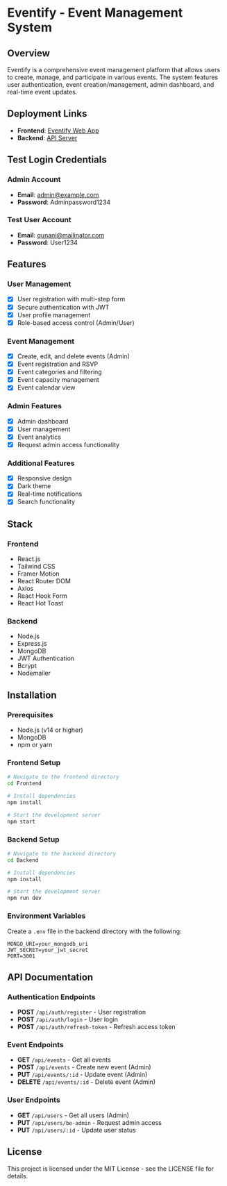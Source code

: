 # Eventify - Event Management System

## Overview
Eventify is a comprehensive event management platform that allows users to create, manage, and participate in various events. The system features user authentication, event creation/management, admin dashboard, and real-time event updates.

## Deployment Links
- **Frontend**: [Eventify Web App](https://eventify-frontend.vercel.app)
- **Backend**: [API Server](https://eventify-0ibh.onrender.com/api)

## Test Login Credentials

### Admin Account
- **Email**: admin@example.com
- **Password**: Adminpassword1234

### Test User Account
- **Email**: qunani@mailinator.com
- **Password**: User1234

## Features

### User Management
- [x] User registration with multi-step form
- [x] Secure authentication with JWT
- [x] User profile management
- [x] Role-based access control (Admin/User)

### Event Management
- [x] Create, edit, and delete events (Admin)
- [x] Event registration and RSVP
- [x] Event categories and filtering
- [x] Event capacity management
- [x] Event calendar view

### Admin Features
- [x] Admin dashboard
- [x] User management
- [x] Event analytics
- [x] Request admin access functionality

### Additional Features
- [x] Responsive design
- [x] Dark theme
- [x] Real-time notifications
- [x] Search functionality

## Stack

### Frontend
- React.js
- Tailwind CSS
- Framer Motion
- React Router DOM
- Axios
- React Hook Form
- React Hot Toast

### Backend
- Node.js
- Express.js
- MongoDB
- JWT Authentication
- Bcrypt
- Nodemailer

## Installation

### Prerequisites
- Node.js (v14 or higher)
- MongoDB
- npm or yarn

### Frontend Setup
```bash
# Navigate to the frontend directory
cd Frontend

# Install dependencies
npm install

# Start the development server
npm start
```

### Backend Setup
```bash
# Navigate to the backend directory
cd Backend

# Install dependencies
npm install

# Start the development server
npm run dev
```

### Environment Variables
Create a `.env` file in the backend directory with the following:
```env
MONGO_URI=your_mongodb_uri
JWT_SECRET=your_jwt_secret
PORT=3001
```

## API Documentation

### Authentication Endpoints
- **POST** `/api/auth/register` - User registration
- **POST** `/api/auth/login` - User login
- **POST** `/api/auth/refresh-token` - Refresh access token

### Event Endpoints
- **GET** `/api/events` - Get all events
- **POST** `/api/events` - Create new event (Admin)
- **PUT** `/api/events/:id` - Update event (Admin)
- **DELETE** `/api/events/:id` - Delete event (Admin)

### User Endpoints
- **GET** `/api/users` - Get all users (Admin)
- **PUT** `/api/users/be-admin` - Request admin access
- **PUT** `/api/users/:id` - Update user status

## License
This project is licensed under the MIT License - see the LICENSE file for details.

